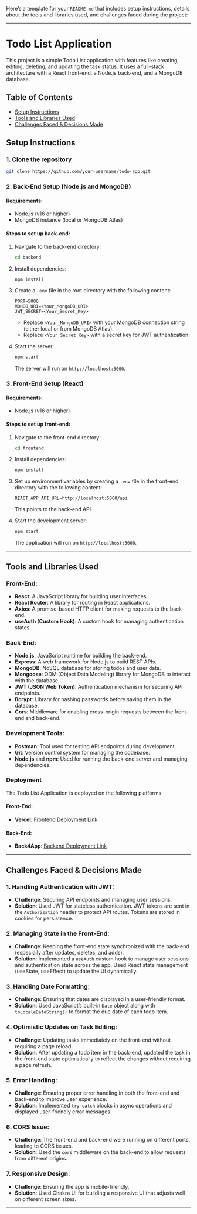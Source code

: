 Here’s a template for your `README.md` that includes setup instructions, details about the tools and libraries used, and challenges faced during the project:

---

# Todo List Application

This project is a simple Todo List application with features like creating, editing, deleting, and updating the task status. It uses a full-stack architecture with a React front-end, a Node.js back-end, and a MongoDB database.

## Table of Contents

- [Setup Instructions](#setup-instructions)
- [Tools and Libraries Used](#tools-and-libraries-used)
- [Challenges Faced & Decisions Made](#challenges-faced-decisions-made)

## Setup Instructions

### 1. Clone the repository

```bash
git clone https://github.com/your-username/todo-app.git
```

### 2. Back-End Setup (Node.js and MongoDB)

#### Requirements:
- Node.js (v16 or higher)
- MongoDB instance (local or MongoDB Atlas)

#### Steps to set up back-end:

1. Navigate to the back-end directory:

    ```bash
    cd backend
    ```

2. Install dependencies:

    ```bash
    npm install
    ```

3. Create a `.env` file in the root directory with the following content:

    ```env
    PORT=5000
    MONGO_URI=<Your_MongoDB_URI>
    JWT_SECRET=<Your_Secret_Key>
    ```

    - Replace `<Your_MongoDB_URI>` with your MongoDB connection string (either local or from MongoDB Atlas).
    - Replace `<Your_Secret_Key>` with a secret key for JWT authentication.

4. Start the server:

    ```bash
    npm start
    ```

    The server will run on `http://localhost:5000`.

### 3. Front-End Setup (React)

#### Requirements:
- Node.js (v16 or higher)

#### Steps to set up front-end:

1. Navigate to the front-end directory:

    ```bash
    cd frontend
    ```

2. Install dependencies:

    ```bash
    npm install
    ```

3. Set up environment variables by creating a `.env` file in the front-end directory with the following content:

    ```env
    REACT_APP_API_URL=http://localhost:5000/api
    ```

    This points to the back-end API.

4. Start the development server:

    ```bash
    npm start
    ```

    The application will run on `http://localhost:3000`.

---

## Tools and Libraries Used

### Front-End:

- **React**: A JavaScript library for building user interfaces.
- **React Router**: A library for routing in React applications.
- **Axios**: A promise-based HTTP client for making requests to the back-end.
- **useAuth (Custom Hook)**: A custom hook for managing authentication states.

### Back-End:

- **Node.js**: JavaScript runtime for building the back-end.
- **Express**: A web framework for Node.js to build REST APIs.
- **MongoDB**: NoSQL database for storing todos and user data.
- **Mongoose**: ODM (Object Data Modeling) library for MongoDB to interact with the database.
- **JWT (JSON Web Token)**: Authentication mechanism for securing API endpoints.
- **Bcrypt**: Library for hashing passwords before saving them in the database.
- **Cors**: Middleware for enabling cross-origin requests between the front-end and back-end.

### Development Tools:

- **Postman**: Tool used for testing API endpoints during development.
- **Git**: Version control system for managing the codebase.
- **Node.js** and **npm**: Used for running the back-end server and managing dependencies.

### Deployment

The Todo List Application is deployed on the following platforms:

#### Front-End:
- **Vercel**: [Frontend Deployment Link](https://to-do-app-psi-sage.vercel.app/)

#### Back-End:
- **Back4App**: [Backend Deployment Link](https://todolist-am6olmuy.b4a.run/)


---

## Challenges Faced & Decisions Made

### 1. **Handling Authentication with JWT**:
   - **Challenge**: Securing API endpoints and managing user sessions.
   - **Solution**: Used JWT for stateless authentication. JWT tokens are sent in the `Authorization` header to protect API routes. Tokens are stored in cookies for persistence.

### 2. **Managing State in the Front-End**:
   - **Challenge**: Keeping the front-end state synchronized with the back-end (especially after updates, deletes, and adds).
   - **Solution**: Implemented a `useAuth` custom hook to manage user sessions and authentication state across the app. Used React state management (useState, useEffect) to update the UI dynamically.

### 3. **Handling Date Formatting**:
   - **Challenge**: Ensuring that dates are displayed in a user-friendly format.
   - **Solution**: Used JavaScript’s built-in `Date` object along with `toLocaleDateString()` to format the due date of each todo item.

### 4. **Optimistic Updates on Task Editing**:
   - **Challenge**: Updating tasks immediately on the front-end without requiring a page reload.
   - **Solution**: After updating a todo item in the back-end, updated the task in the front-end state optimistically to reflect the changes without requiring a page refresh.

### 5. **Error Handling**:
   - **Challenge**: Ensuring proper error handling in both the front-end and back-end to improve user experience.
   - **Solution**: Implemented `try-catch` blocks in async operations and displayed user-friendly error messages.

### 6. **CORS Issue**:
   - **Challenge**: The front-end and back-end were running on different ports, leading to CORS issues.
   - **Solution**: Used the `cors` middleware on the back-end to allow requests from different origins.

### 7. **Responsive Design**:
   - **Challenge**: Ensuring the app is mobile-friendly.
   - **Solution**: Used Chakra UI for building a responsive UI that adjusts well on different screen sizes.

---
